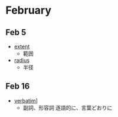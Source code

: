 # February

## Feb 5
* [extent](https://ejje.weblio.jp/content/extent)
  * 範囲
* [radius](https://ejje.weblio.jp/content/radius)
  * 半径
## Feb 16
* [verbatim](https://ejje.weblio.jp/content/verbatim)]
  * 副詞、形容詞 逐語的に、言葉どおりに